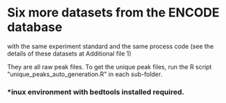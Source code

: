 # Six more datasets from the ENCODE database 
with the same experiment standard and the same process code (see the details of these datasets at Additional file 1)

They are all raw peak files. To get the unique peak files, run the R script "unique_peaks_auto_generation.R" in each sub-folder.

### *inux environment with bedtools installed required.
